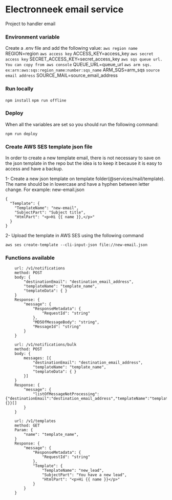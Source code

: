 # Electronneek email service

Project to handler email

### Environment variable

Create a .env file and add the following value:
`aws region name`
REGION=region
`aws access key`
ACCESS_KEY=access_key
`aws secret access key`
SECRET_ACCESS_KEY=secret_access_key
`aws sqs queue url. You can copy from aws console`
QUEUE_URL=queue_url
`aws arm sqs. ex:arn:aws:sqs:region_name:number:sqs_name`
ARM_SQS=arm_sqs
`source email address`
SOURCE_MAIL=source_email_address

### Run locally

`npm install`
`npm run offline`

### Deploy

When all the variables are set so you should run the following command:

`npm run deploy`

### Create AWS SES template json file

In order to create a new template email, there is not necessary to save on the json template in the repo
but the idea is to keep it because it is easy to access and have a backup.

1- Create a new json template on template folder(@services/mail/template). The name should be in lowercase
and have a hyphen between letter change. For example: new-email.json

```
{
  "Template": {
    "TemplateName": "new-email",
    "SubjectPart": "Subject title",
    "HtmlPart": "<p>Hi {{ name }},</p>"
  }
}
```

2- Upload the template in AWS SES using the following command

`aws ses create-template --cli-input-json file://new-email.json`

### Functions available

```
    url: /v1/notifications
    method: POST
    body: {
        "destinationEmail": "destination_email_address",
        "templateName": "template_name",
        "templateData": { }
    }
    Response: {
        "message": {
            "ResponseMetadata": {
                "RequestId": "string"
            },
            "MD5OfMessageBody": "string",
            "MessageId": "string"
        }
    }
```

```
    url: /v1/notifications/bulk
    method: POST
    body: {
        messages: [{
            "destinationEmail": "destination_email_address",
            "templateName": "template_name",
            "templateData": { }
        }]
    }
    Response: {
        "message": {
            "listOfMessageNotProcessing": {"destinationEmail":"destination_email_address","templateName":"template_name","templateData":{}}[]
        }
    }
```

```
    url: /v1/templates
    method: GET
    Param: {
        "name": "template_name",
    }
    Response: {
        "message": {
            "ResponseMetadata": {
                "RequestId": "string"
            },
            "Template": {
                "TemplateName": "new_lead",
                "SubjectPart": "You have a new lead",
                "HtmlPart": "<p>Hi {{ name }}</p>"
            }
        }
    }
```
